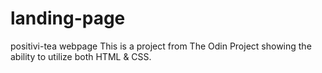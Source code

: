 # landing-page
positivi-tea webpage
This is a project from The Odin Project showing the ability to utilize both HTML & CSS.
